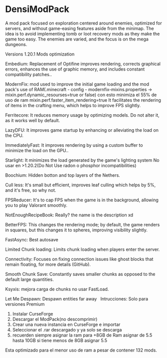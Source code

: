 # DensiModPack

A mod pack focused on exploration centered around enemies, optimized for servers, and without game-easing features aside from the minimap. The idea is to avoid implementing tomb or loot recovery mods as they make the game too easy. The enemies are varied, and the focus is on the mega dungeons.

  Versions 1.20.1
  Mods optimization

Embedium: Replacement of Optifine improves rendering, corrects graphical errors, enhances the use of graphic memory, and includes constant compatibility patches..

ModernFix: mod used to improve the initial game loading and the mod pack's use of RAM(.minecraft - config - modernfix-mixins.properties -> mixin.perf.dynamic_resourses=true or false) con esto minimiza el 55% de uso de ram mixin.perf.faster_item_rendering=true It facilitates the rendering of items in the crafting menu, which helps to improve FPS slightly.

Ferritecore: It reduces memory usage by optimizing models. Do not alter it, as it works well by default.

LazyDFU: It improves game startup by enhancing or alleviating the load on the CPU.

ImmediatelyFast: It improves rendering by using a custom buffer to minimize the load on the GPU..

Starlight: It minimizes the load generated by the game's lighting system No usar en >1.20.2(Do Not Use radon o phosphor incompatibilities)

Boochium: Hidden botton and top layers of the Nethers.

Cull less: It's small but efficient, improves leaf culling which helps by 5%, and it's free, so why not.

FPSReducer: It's to cap FPS when the game is in the background, allowing you to play Valorant smoothly.

NotEnoughRecipeBook: Really? the name is the description xd

BetterFPS: This changes the rendering mode; by default, the game renders in squares, but this changes it to spheres, improving visibility slightly.

FastAsync: Best autosave

Limited Chunk loading: Limits chunk loading when players enter the server.

Connectivity: Focuses on fixing connection issues like ghost blocks that remain floating, for more details (GitHub).

Smooth Chunk Save: Constantly saves smaller chunks as opposed to the default large quantities.

Ksyxis: mejora carga de chunks no usar FastLoad.

Let Me Despawn: Despawn entities far away
 
Intrucciones:
Solo para versiones Premium
1. Instalar CurseForge
2. Descargar el ModPack(no descomprimir)
3. Crear una nueva instancia en CurseForge e importar
4. Seleccionar el .rar descargado y ya solo se descarga
5. recuerden siempre asignar la ram para +8GB de Ram asignar de 5.5 hasta 10GB si tiene menos de 8GB asignar 5.5

Esta optimizado para el menor uso de ram a pesar de contener 132 mods.
